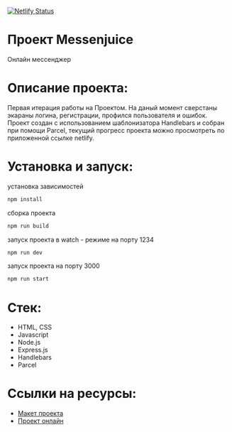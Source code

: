 [![Netlify Status](https://api.netlify.com/api/v1/badges/4d3dc214-d8ca-498d-aa2c-48461432232f/deploy-status)](https://app.netlify.com/sites/messenjuice/deploys)

# Проект Messenjuice

Онлайн мессенджер

# Описание проекта:

Первая итерация работы на Проектом.
На даный момент сверстаны экараны логина, регистрации, профился пользователя и ошибок.
Проект создан с использованием шаблонизатора Handlebars и собран при помощи Parcel, текущий прогресс проекта можно просмотреть по приложенной ссылке netlify.

# Установка и запуск:

установка зависимостей

```sh
npm install
```

сборка проекта

```sh
npm run build
```

запуск проекта в watch - режиме на порту 1234

```sh
npm run dev
```

запуск проекта на порту 3000

```sh
npm run start
```

# Стек:

- HTML, CSS
- Javascript
- Node.js
- Express.js
- Handlebars
- Parcel

# Ссылки на ресурсы:

- [Макет проекта]
- [Проект онлайн]

[макет проекта]: https://www.figma.com/file/z5OFT5iabuAW49OTRV1MqC/MY_CHAT_SPRINT_1?node-id=35447-2&t=WxBaDd2pMJJvdNQg-0
[проект онлайн]: https://messenjuice.netlify.app/login
